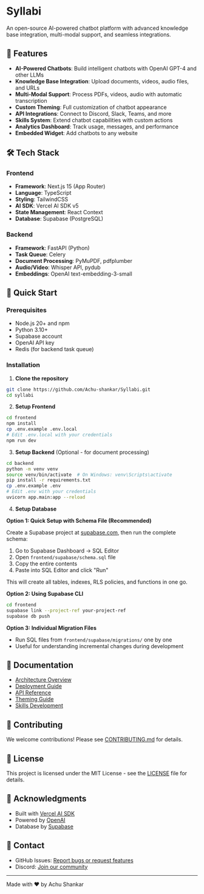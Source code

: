 # Syllabi

An open-source AI-powered chatbot platform with advanced knowledge base integration, multi-modal support, and seamless integrations.

## 🌟 Features

- **AI-Powered Chatbots**: Build intelligent chatbots with OpenAI GPT-4 and other LLMs
- **Knowledge Base Integration**: Upload documents, videos, audio files, and URLs
- **Multi-Modal Support**: Process PDFs, videos, audio with automatic transcription
- **Custom Theming**: Full customization of chatbot appearance
- **API Integrations**: Connect to Discord, Slack, Teams, and more
- **Skills System**: Extend chatbot capabilities with custom actions
- **Analytics Dashboard**: Track usage, messages, and performance
- **Embedded Widget**: Add chatbots to any website

## 🛠️ Tech Stack

### Frontend
- **Framework**: Next.js 15 (App Router)
- **Language**: TypeScript
- **Styling**: TailwindCSS
- **AI SDK**: Vercel AI SDK v5
- **State Management**: React Context
- **Database**: Supabase (PostgreSQL)

### Backend
- **Framework**: FastAPI (Python)
- **Task Queue**: Celery
- **Document Processing**: PyMuPDF, pdfplumber
- **Audio/Video**: Whisper API, pydub
- **Embeddings**: OpenAI text-embedding-3-small

## 🚀 Quick Start

### Prerequisites

- Node.js 20+ and npm
- Python 3.10+
- Supabase account
- OpenAI API key
- Redis (for backend task queue)

### Installation

1. **Clone the repository**
```bash
git clone https://github.com/Achu-shankar/Syllabi.git
cd syllabi
```

2. **Setup Frontend**
```bash
cd frontend
npm install
cp .env.example .env.local
# Edit .env.local with your credentials
npm run dev
```

3. **Setup Backend** (Optional - for document processing)
```bash
cd backend
python -m venv venv
source venv/bin/activate  # On Windows: venv\Scripts\activate
pip install -r requirements.txt
cp .env.example .env
# Edit .env with your credentials
uvicorn app.main:app --reload
```

4. **Setup Database**

**Option 1: Quick Setup with Schema File (Recommended)**

Create a Supabase project at [supabase.com](https://supabase.com), then run the complete schema:

1. Go to Supabase Dashboard → SQL Editor
2. Open `frontend/supabase/schema.sql` file
3. Copy the entire contents
4. Paste into SQL Editor and click "Run"

This will create all tables, indexes, RLS policies, and functions in one go.

**Option 2: Using Supabase CLI**
```bash
cd frontend
supabase link --project-ref your-project-ref
supabase db push
```

**Option 3: Individual Migration Files**
- Run SQL files from `frontend/supabase/migrations/` one by one
- Useful for understanding incremental changes during development

## 📖 Documentation

- [Architecture Overview](./docs/architecture.md)
- [Deployment Guide](./docs/deployment.md)
- [API Reference](./docs/api-reference.md)
- [Theming Guide](./docs/theming.md)
- [Skills Development](./docs/skills.md)

## 🤝 Contributing

We welcome contributions! Please see [CONTRIBUTING.md](./CONTRIBUTING.md) for details.

## 📄 License

This project is licensed under the MIT License - see the [LICENSE](./LICENSE) file for details.

## 🙏 Acknowledgments

- Built with [Vercel AI SDK](https://sdk.vercel.ai/)
- Powered by [OpenAI](https://openai.com/)
- Database by [Supabase](https://supabase.com/)

## 📧 Contact

- GitHub Issues: [Report bugs or request features](https://github.com/Achu-shankar/Syllabi/issues)
- Discord: [Join our community](#)

---

Made with ❤️ by Achu Shankar
